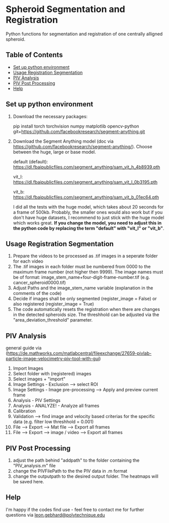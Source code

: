 # Spheroid Segmentation and Registration

Python functions for segmentation and registration of one centrally alligned spheroid. 

## Table of Contents
- [Set up python environment](#set-up-python-environment)
- [Usage Registration Segmentation](#usage-registration-segmentation)
- [PIV Analysis](#piv-analysis)
- [PIV Post Processing](#piv-post-processing)
- [Help](#help)


## Set up python environment
1. Download the necessary packages:

      pip install torch torchvision numpy matplotlib opencv-python git+https://github.com/facebookresearch/segment-anything.git
   

2. Download the Segment Anything model (doc via https://github.com/facebookresearch/segment-anything/). Choose between the huge, large or base model.
   
    default (default): https://dl.fbaipublicfiles.com/segment_anything/sam_vit_h_4b8939.pth
   
    vit_l: https://dl.fbaipublicfiles.com/segment_anything/sam_vit_l_0b3195.pth
   
    vit_b: https://dl.fbaipublicfiles.com/segment_anything/sam_vit_b_01ec64.pth

   I did all the tests with the huge model, which takes about 20 seconds for a frame of 500kb. 
   Probably, the smaller ones would also work but if you don't have huge datasets, I recommend to just stick with the huge model which works great.
   **If you change the model, you need to adjust this in the python code by replacing the term "default" with "vit_l" or "vit_b"**.

## Usage Registration Segmentation

1. Prepare the videos to be processed as .tif images in a seperate folder for each video
2. The .tif images in each folder must be numbered from 0000 to the maximum frame number (not higher then 9999). The image names must be of format: image_stem_name+four-digit-frame-number.tif (e.g. cancer_spheroid0000.tif)
3. Adjust Paths and the image_stem_name variable (explanation in the comments of the code)
4. Decide if images shall be only segmented  (register_image = False) or also registered (register_image = True)
5. The code automatically resets the registration when there are  changes in the detected spheroids size. The threshhold can be adjusted via the "area_deviation_threshold" parameter.

## PIV Analysis

general guide via (https://de.mathworks.com/matlabcentral/fileexchange/27659-pivlab-particle-image-velocimetry-piv-tool-with-gui) 

1. Import Images
2. Select folder with (registered) images
3. Select images + "import"
4. Image Settings  - Exclusion
    --> select ROI
5. Image Settings - Image pre-processing
       --> Apply and preview current frame
6. Analysis - PIV Settings
7. Analysis - ANALYZE! - Analyze all frames
8. Calibration
9. Validation
    --> find image and velocity based criterias for the specific data (e.g. filter low threshhold = 0.001)
10. File --> Export --> Mat file --> Export all frames
11. File --> Export --> image / video --> Export all frames

## PIV Post Processing

1. adjust the path behind "addpath" to the folder containing the "PIV_analysis.m" file
2. change the PIVFilePath to the the PIV data in .m format
3. change the outputpath to the desired output folder. The heatmaps will be saved here.


## Help
I'm happy if the codes find use - feel free to contact me for further questions via leon.gebhard@polytechnique.edu

